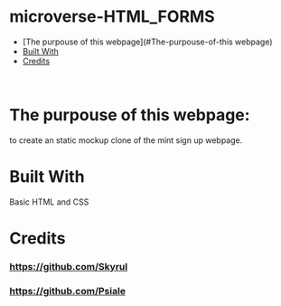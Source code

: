 # microverse-HTML_FORMS

* [The purpouse of this webpage](#The-purpouse-of-this webpage)
* [Built With](#built-with)
* [Credits](#contact)
<br>

# The purpouse of this webpage:
to create an static mockup clone of the mint sign up webpage. 
<br>

# Built With
Basic HTML and CSS



# Credits
### https://github.com/Skyrul
### https://github.com/Psiale
